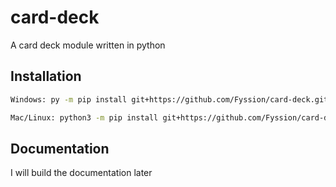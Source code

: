 # card-deck

A card deck module written in python

## Installation

```sh
Windows: py -m pip install git+https://github.com/Fyssion/card-deck.git

Mac/Linux: python3 -m pip install git+https://github.com/Fyssion/card-deck.git
```

## Documentation

I will build the documentation later
